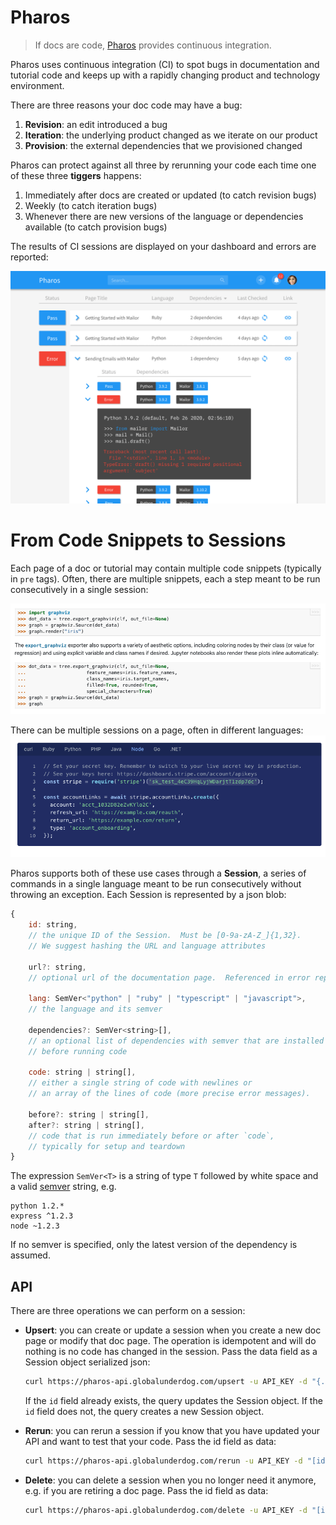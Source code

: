# Pharos

> If docs are code, [Pharos](https://tutorialhub.globalunderdog.com/) provides continuous integration.

Pharos uses continuous integration (CI) to spot bugs in documentation and tutorial code and keeps up with a rapidly changing product and technology environment.

There are three reasons your doc code may have a bug:

1. **Revision**: an edit introduced a bug
2. **Iteration**: the underlying product changed as we iterate on our product
3. **Provision**: the external dependencies that we provisioned changed

Pharos can protect against all three by rerunning your code each time one of these three **tiggers** happens:

1. Immediately after docs are created or updated (to catch revision bugs)
2. Weekly (to catch iteration bugs)
3. Whenever there are new versions of the language or dependencies available (to catch provision bugs)

The results of CI sessions are displayed on your dashboard and errors are reported:

![Dashboard](dashboard.png)

# From Code Snippets to Sessions

Each page of a doc or tutorial may contain multiple code snippets (typically in `pre` tags). Often, there are multiple snippets, each a step meant to be run consecutively in a single session:

![Multiple Steps](steps.png)

There can be multiple sessions on a page, often in different languages:
![Multiple Languages](languages.png)

Pharos supports both of these use cases through a **Session**, a series of commands in a single language meant to be run consecutively without throwing an exception. Each Session is represented by a json blob:

```javascript
{
    id: string,
    // the unique ID of the Session.  Must be [0-9a-zA-Z_]{1,32}.
    // We suggest hashing the URL and language attributes

    url?: string,
    // optional url of the documentation page.  Referenced in error reporting.

    lang: SemVer<"python" | "ruby" | "typescript" | "javascript">,
    // the language and its semver

    dependencies?: SemVer<string>[],
    // an optional list of dependencies with semver that are installed
    // before running code

    code: string | string[],
    // either a single string of code with newlines or
    // an array of the lines of code (more precise error messages).

    before?: string | string[],
    after?: string | string[],
    // code that is run immediately before or after `code`,
    // typically for setup and teardown
}
```

The expression `SemVer<T>` is a string of type `T` followed by white space and a valid [semver](https://semver.org/) string, e.g.

```
python 1.2.*
express ^1.2.3
node ~1.2.3
```

If no semver is specified, only the latest version of the dependency is assumed.

## API

There are three operations we can perform on a session:

- **Upsert**: you can create or update a session when you create a new doc page or modify that doc page. The operation is idempotent and will do nothing is no code has changed in the session. Pass the data field as a Session object serialized json:

  ```bash
  curl https://pharos-api.globalunderdog.com/upsert -u API_KEY -d "{...[Session Object]}"
  ```

  If the `id` field already exists, the query updates the Session object. If the `id` field does not, the query creates a new Session object.

- **Rerun**: you can rerun a session if you know that you have updated your API and want to test that your code. Pass the id field as data:

  ```bash
  curl https://pharos-api.globalunderdog.com/rerun -u API_KEY -d "[id]"
  ```

- **Delete**: you can delete a session when you no longer need it anymore, e.g. if you are retiring a doc page. Pass the id field as data:
  ```bash
  curl https://pharos-api.globalunderdog.com/delete -u API_KEY -d "[id]"
  ```
